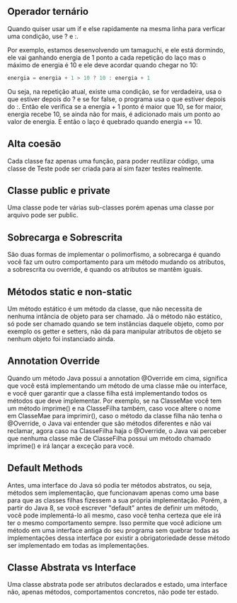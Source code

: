## Operador ternário
Quando quiser usar um if e else rapidamente na mesma linha para verficar uma condição, use ? e :.

Por exemplo, estamos desenvolvendo um tamaguchi, e ele está dormindo, ele vai ganhando energia de 1 ponto a cada repetição do laço mas o máximo de energia é 10 e ele deve acordar quando chegar no 10:
```java
energia = energia + 1 > 10 ? 10 : energia + 1
```
Ou seja, na repetição atual, existe uma condição, se for verdadeira, usa o que estiver depois do ? e se for false, o programa usa o que estiver depois do :. Então ele verifica se a energia + 1 ponto é maior que 10, se for maior, energia recebe 10, se ainda não for mais, é adicionado mais um ponto ao valor de energia. E então o laço é quebrado quando energia == 10.

## Alta coesão
Cada classe faz apenas uma função, para poder reutilizar código, uma classe de Teste pode ser criada para aí sim fazer testes realmente.

## Classe public e private
Uma classe pode ter várias sub-classes porém apenas uma classe por arquivo pode ser public.

## Sobrecarga e Sobrescrita
São duas formas de implementar o polimorfismo, a sobrecarga é quando você faz um outro comportamento para um método mudando os atributos, a sobrescrita ou override, é quando os atributos se mantêm iguais.

## Métodos static e non-static
Um método estático é um método da classe, que não necessita de nenhuma intância de objeto para ser chamado. Já o método não estático, só pode ser chamado quando se tem instâncias daquele objeto, como por exemplo os getter e setters, não dá para manipular atributos de objeto se nenhum objeto foi instanciado ainda.

## Annotation Override
Quando um método Java possui a annotation @Override em cima, significa que você está implementando um método de uma classe mãe ou interface, e você quer garantir que a classe filha está implementando todos os métodos que deve implementar. Por exemplo, se na ClasseMae você tem um método imprime() e na ClasseFilha também, caso voce altere o nome em ClasseMae para imprimir(), caso o método da classe filha não tenha o @Override, o Java vai entender que são métodos diferentes e não vai reclamar, agora caso na ClasseFilha haja o @Override, o Java vai perceber que nenhuma classe mãe de ClasseFilha possui um método chamado imprime() e irá lançar a exceção para você.

## Default Methods
Antes, uma interface do Java só podia ter métodos abstratos, ou seja, métodos sem implementação, que funcionavam apenas como uma base para que as classes filhas fizessem a sua própria implementação. Porém, a partir do Java 8, se você escrever "default" antes de definir um método, você pode implementá-lo ali mesmo, caso você tenha certeza que ele irá ter o mesmo comportamento sempre. Isso permite que você adicione um método em uma interface antiga do seu programa sem quebrar todas as implementações dessa interface por existir a obrigatoriedade desse método ser implementado em todas as implementações.

## Classe Abstrata vs Interface
Uma classe abstrata pode ser atributos declarados e estado, uma interface não, apenas métodos, comportamentos concretos, não pode ter estado.